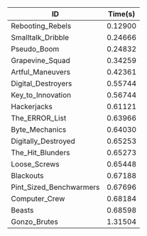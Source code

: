 |ID|Time(s)|
|-|-|
|Rebooting_Rebels|0.12900|
|Smalltalk_Dribble|0.24666|
|Pseudo_Boom|0.24832|
|Grapevine_Squad|0.34259|
|Artful_Maneuvers|0.42361|
|Digital_Destroyers|0.55744|
|Key_to_Innovation|0.56744|
|Hackerjacks|0.61121|
|The_ERROR_List|0.63966|
|Byte_Mechanics|0.64030|
|Digitally_Destroyed|0.65253|
|The_Hit_Blunders|0.65273|
|Loose_Screws|0.65448|
|Blackouts|0.67188|
|Pint_Sized_Benchwarmers|0.67696|
|Computer_Crew|0.68184|
|Beasts|0.68598|
|Gonzo_Brutes|1.31504|
